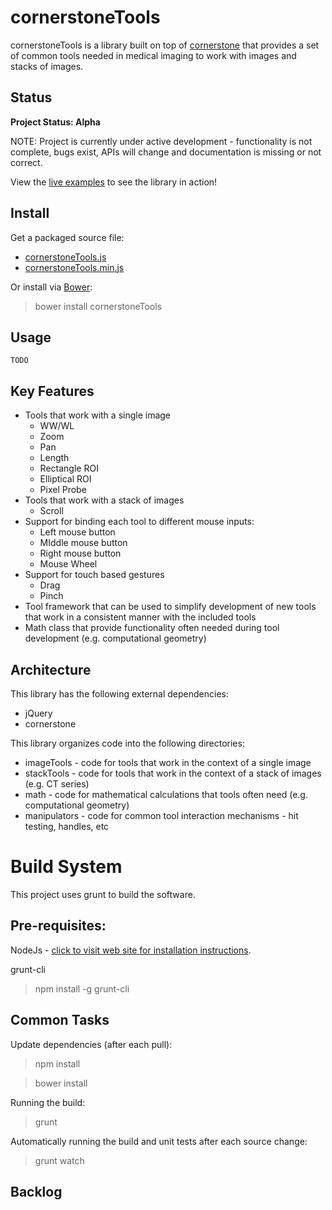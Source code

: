 cornerstoneTools
================

cornerstoneTools is a library built on top of [cornerstone](https://github.com/chafey/cornerstone) that provides
a set of common tools needed in medical imaging to work with images and stacks of images.

Status
------

**Project Status: Alpha**

NOTE: Project is currently under active development - functionality is not complete, bugs exist,
APIs will change and documentation is missing or not correct.

View the [live examples](https://rawgithub.com/chafey/cornerstoneTools/master/examples/index.html) to see the
library in action!

Install
-------

Get a packaged source file:

* [cornerstoneTools.js](https://raw.githubusercontent.com/chafey/cornerstoneTools/master/dist/cornerstoneTools.js)
* [cornerstoneTools.min.js](https://raw.githubusercontent.com/chafey/cornerstoneTools/master/dist/cornerstoneTools.min.js)

Or install via [Bower](http://bower.io/):

> bower install cornerstoneTools

Usage
-------

```
TODO
```

Key Features
------------

* Tools that work with a single image
  * WW/WL
  * Zoom
  * Pan
  * Length
  * Rectangle ROI
  * Elliptical ROI
  * Pixel Probe
* Tools that work with a stack of images
  * Scroll
* Support for binding each tool to different mouse inputs:
  * Left mouse button
  * MIddle mouse button
  * Right mouse button
  * Mouse Wheel
* Support for touch based gestures
  * Drag
  * Pinch
* Tool framework that can be used to simplify development of new tools that work in a consistent manner with the included
  tools
* Math class that provide functionality often needed during tool development (e.g. computational geometry)

Architecture
------------

This library has the following external dependencies:

* jQuery
* cornerstone

This library organizes code into the following directories:

* imageTools - code for tools that work in the context of a single image
* stackTools - code for tools that work in the context of a stack of images (e.g. CT series)
* math - code for mathematical calculations that tools often need (e.g. computational geometry)
* manipulators - code for common tool interaction mechanisms - hit testing, handles, etc

Build System
============

This project uses grunt to build the software.

Pre-requisites:
---------------

NodeJs - [click to visit web site for installation instructions](http://nodejs.org).

grunt-cli

> npm install -g grunt-cli

Common Tasks
------------

Update dependencies (after each pull):
> npm install

> bower install

Running the build:
> grunt

Automatically running the build and unit tests after each source change:
> grunt watch

Backlog
------------

